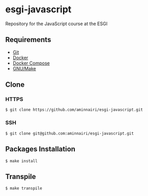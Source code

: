 # esgi-javascript

Repository for the JavaScript course at the ESGI

## Requirements

- [Git](https://git-scm.com/)
- [Docker](https://www.docker.com/)
- [Docker Compose](https://docs.docker.com/compose/)
- [GNU/Make](https://www.gnu.org/software/make/)

## Clone

### HTTPS

```console
$ git clone https://github.com/aminnairi/esgi-javascript.git
```

### SSH

```console
$ git clone git@github.com:aminnairi/esgi-javascript.git
```

## Packages Installation

```console
$ make install
```

## Transpile

```console
$ make transpile
```
